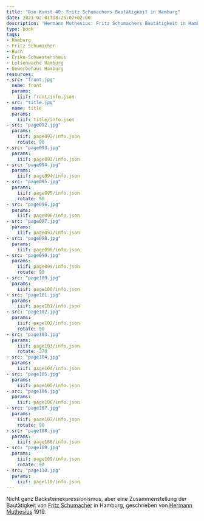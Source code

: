 ```yaml
---
title: "Die Kunst 40: Fritz Schumachers Bautätigkeit in Hamburg"
date: 2021-02-01T18:25:07+02:00
description: 'Hermann Muthesius: Fritz Schumachers Bautätigkeit in Hamburg. Erschienen in "Die Kunst: Monatshefte für freie und angewandte Kunst: Angewandte Kunst = Dekorative Kunst", Jahrgang 22 bei Bruckmann, München 1919. <a class="worldcat" href="http://www.worldcat.org/oclc/799458052">&nbsp;</a>'
type: book
tags:
- Hamburg
- Fritz Schumacher
- Buch
- Erika-Schwesternhaus
- Lotsenwache Hamburg
- Gewerbehaus Hamburg
resources:
- src: "front.jpg"
  name: front
  params:
    iiif: front/info.json
- src: "title.jpg"
  name: title
  params:
    iiif: title/info.json
- src: "page092.jpg"
  params:
    iiif: page092/info.json
    rotate: 90
- src: "page093.jpg"
  params:
    iiif: page093/info.json
- src: "page094.jpg"
  params:
    iiif: page094/info.json
- src: "page095.jpg"
  params:
    iiif: page095/info.json
    rotate: 90
- src: "page096.jpg"
  params:
    iiif: page096/info.json
- src: "page097.jpg"
  params:
    iiif: page097/info.json
- src: "page098.jpg"
  params:
    iiif: page098/info.json
- src: "page099.jpg"
  params:
    iiif: page099/info.json
    rotate: 90
- src: "page100.jpg"
  params:
    iiif: page100/info.json
- src: "page101.jpg"
  params:
    iiif: page101/info.json
- src: "page102.jpg"
  params:
    iiif: page102/info.json
    rotate: 90
- src: "page103.jpg"
  params:
    iiif: page103/info.json
    rotate: 270
- src: "page104.jpg"
  params:
    iiif: page104/info.json
- src: "page105.jpg"
  params:
    iiif: page105/info.json
- src: "page106.jpg"
  params:
    iiif: page106/info.json
- src: "page107.jpg"
  params:
    iiif: page107/info.json
    rotate: 90
- src: "page108.jpg"
  params:
    iiif: page108/info.json
- src: "page109.jpg"
  params:
    iiif: page109/info.json
    rotate: 90
- src: "page110.jpg"
  params:
    iiif: page110/info.json
---
```

Nicht ganz Backsteinexpressionismus, aber eine Zusammenstellung der Bautätigkeit von [Fritz Schumacher](https://de.wikipedia.org/wiki/Fritz_Schumacher) in Hamburg, geschrieben von [Hermann Muthesius](https://de.wikipedia.org/wiki/Hermann_Muthesius) 1919.
